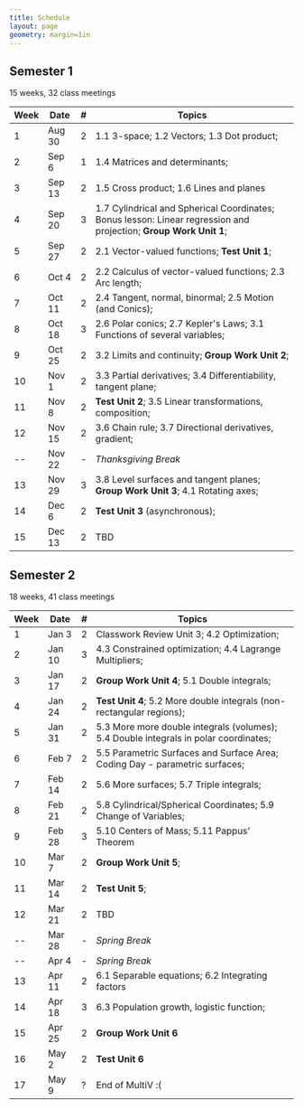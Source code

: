 ```yaml
---
title: Schedule
layout: page
geometry: margin=1in
---
```


## Semester 1 

15 weeks, 32 class meetings

|Week|Date  |#|Topics|
|----|------|-|------|
|1   |Aug 30|2|1.1 3-space; 1.2 Vectors; 1.3 Dot product; |
|2   |Sep 6 |1|1.4 Matrices and determinants;  |
|3   |Sep 13|2|1.5 Cross product; 1.6 Lines and planes|
|4   |Sep 20|3|1.7 Cylindrical and Spherical Coordinates; Bonus lesson: Linear regression and projection; __Group Work Unit 1__; |
|5   |Sep 27|2|2.1 Vector-valued functions; __Test Unit 1__;|
|6   |Oct 4 |2|2.2 Calculus of vector-valued functions; 2.3 Arc length; |
|7   |Oct 11|2|2.4 Tangent, normal, binormal; 2.5 Motion (and Conics); |
|8   |Oct 18|3|2.6 Polar conics; 2.7 Kepler's Laws; 3.1 Functions of several variables; |
|9   |Oct 25|2|3.2 Limits and continuity; __Group Work Unit 2__; |
|10  |Nov 1 |2|3.3 Partial derivatives; 3.4 Differentiability, tangent plane;|
|11  |Nov 8 |2|__Test Unit 2__; 3.5 Linear transformations, composition; |
|12  |Nov 15|2|3.6 Chain rule; 3.7 Directional derivatives, gradient; |
|--  |Nov 22|-|_Thanksgiving Break_|
|13  |Nov 29|3|3.8 Level surfaces and tangent planes; __Group Work Unit 3__; 4.1 Rotating axes; |
|14  |Dec 6 |2|__Test Unit 3__ (asynchronous); |
|15  |Dec 13|2|TBD|

## Semester 2

18 weeks, 41 class meetings

|Week|Date  |#|Topics|
|----|------|-|----------------------------------------|
|1   |Jan 3 |2|Classwork Review Unit 3; 4.2 Optimization;|
|2   |Jan 10|3|4.3 Constrained optimization; 4.4 Lagrange Multipliers;|
|3   |Jan 17|2|__Group Work Unit 4__; 5.1 Double integrals;|
|4   |Jan 24|2|__Test Unit 4__; 5.2 More double integrals (non-rectangular regions); |
|5   |Jan 31|2|5.3 More more double integrals (volumes); 5.4 Double integrals in polar coordinates;|
|6   |Feb 7 |2|5.5 Parametric Surfaces and Surface Area; Coding Day - parametric surfaces; |
|7   |Feb 14|2|5.6 More surfaces; 5.7 Triple integrals; |
|8   |Feb 21|2|5.8 Cylindrical/Spherical Coordinates; 5.9 Change of Variables;|
|9   |Feb 28|3|5.10 Centers of Mass; 5.11 Pappus' Theorem|
|10  |Mar 7 |2|__Group Work Unit 5__;|
|11  |Mar 14|2|__Test Unit 5__;|
|12  |Mar 21|2|TBD|
|--  |Mar 28|-|_Spring Break_|
|--  |Apr 4 |-|_Spring Break_|
|13  |Apr 11|2|6.1 Separable equations; 6.2 Integrating factors|
|14  |Apr 18|3|6.3 Population growth, logistic function;|
|15  |Apr 25|2|__Group Work Unit 6__|
|16  |May 2 |2|__Test Unit 6__|
|17  |May 9 |?|End of MultiV :(|

